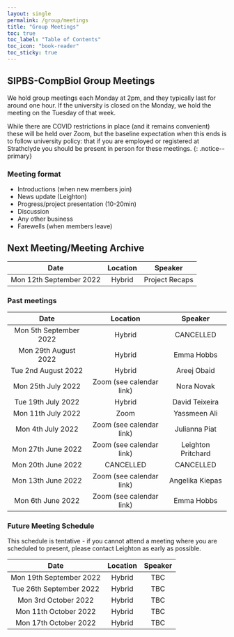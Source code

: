 ```yaml
---
layout: single
permalink: /group/meetings
title: "Group Meetings"
toc: true
toc_label: "Table of Contents"
toc_icon: "book-reader"
toc_sticky: true
---
```


## SIPBS-CompBiol Group Meetings

We hold group meetings each Monday at 2pm, and they typically last for around one hour. If the university is closed on the Monday, we hold the meeting on the Tuesday of that week.

While there are COVID restrictions in place (and it remains convenient) these will be held over Zoom, but the baseline expectation when this ends is to follow university policy: that if you are employed or registered at Strathclyde you should be present in person for these meetings.
{: .notice--primary}

### Meeting format

- Introductions (when new members join)
- News update (Leighton)
- Progress/project presentation (10-20min)
- Discussion
- Any other business
- Farewells (when members leave)

## Next Meeting/Meeting Archive

| Date                | Location                 | Speaker            |
|:-------------------:|:------------------------:|:------------------:|
| Mon 12th September 2022  | Hybrid                   | Project Recaps     |



### Past meetings

| Date                | Location                 | Speaker            |
|:-------------------:|:------------------------:|:------------------:|
| Mon 5th September 2022   | Hybrid                   | CANCELLED          |
| Mon 29th August 2022| Hybrid                   | Emma Hobbs         |
| Tue 2nd August 2022 | Hybrid                   | Areej Obaid        |
| Mon 25th July 2022  | Zoom (see calendar link) | Nora Novak         |
| Tue 19th July 2022  | Hybrid                   | David Teixeira     |
| Mon 11th July 2022  | Zoom                     | Yassmeen Ali       |
| Mon 4th July 2022   | Zoom (see calendar link) | Julianna Piat      |
| Mon 27th June 2022  | Zoom (see calendar link) | Leighton Pritchard |
| Mon 20th June 2022  | CANCELLED                | CANCELLED          |
| Mon 13th June 2022  | Zoom (see calendar link) | Angelika Kiepas    |
| Mon 6th June 2022   | Zoom (see calendar link) | Emma Hobbs         |

### Future Meeting Schedule

This schedule is tentative - if you cannot attend a meeting where you are scheduled to present, please contact Leighton as early as possible.

| Date                     | Location                 | Speaker            |
|:------------------------:|:------------------------:|:------------------:|
| Mon 19th September 2022  | Hybrid                   | TBC                |
| Tue 26th September 2022  | Hybrid                   | TBC                |
| Mon 3rd October 2022  | Hybrid                   | TBC                |
| Mon 11th October 2022  | Hybrid                   | TBC                |
| Mon 17th October 2022  | Hybrid                   | TBC                |
